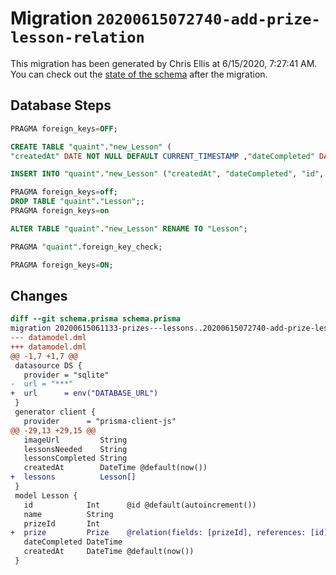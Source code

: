 # Migration `20200615072740-add-prize-lesson-relation`

This migration has been generated by Chris Ellis at 6/15/2020, 7:27:41 AM.
You can check out the [state of the schema](./schema.prisma) after the migration.

## Database Steps

```sql
PRAGMA foreign_keys=OFF;

CREATE TABLE "quaint"."new_Lesson" (
"createdAt" DATE NOT NULL DEFAULT CURRENT_TIMESTAMP ,"dateCompleted" DATE NOT NULL  ,"id" INTEGER NOT NULL  PRIMARY KEY AUTOINCREMENT,"name" TEXT NOT NULL  ,"prizeId" INTEGER NOT NULL  ,FOREIGN KEY ("prizeId") REFERENCES "Prize"("id") ON DELETE CASCADE ON UPDATE CASCADE)

INSERT INTO "quaint"."new_Lesson" ("createdAt", "dateCompleted", "id", "name", "prizeId") SELECT "createdAt", "dateCompleted", "id", "name", "prizeId" FROM "quaint"."Lesson"

PRAGMA foreign_keys=off;
DROP TABLE "quaint"."Lesson";;
PRAGMA foreign_keys=on

ALTER TABLE "quaint"."new_Lesson" RENAME TO "Lesson";

PRAGMA "quaint".foreign_key_check;

PRAGMA foreign_keys=ON;
```

## Changes

```diff
diff --git schema.prisma schema.prisma
migration 20200615061133-prizes---lessons..20200615072740-add-prize-lesson-relation
--- datamodel.dml
+++ datamodel.dml
@@ -1,7 +1,7 @@
 datasource DS {
   provider = "sqlite"
-  url = "***"
+  url      = env("DATABASE_URL")
 }
 generator client {
   provider      = "prisma-client-js"
@@ -29,13 +29,15 @@
   imageUrl         String
   lessonsNeeded    String
   lessonsCompleted String
   createdAt        DateTime @default(now())
+  lessons          Lesson[]
 }
 model Lesson {
   id            Int      @id @default(autoincrement())
   name          String
   prizeId       Int
+  prize         Prize    @relation(fields: [prizeId], references: [id])
   dateCompleted DateTime
   createdAt     DateTime @default(now())
 }
```


